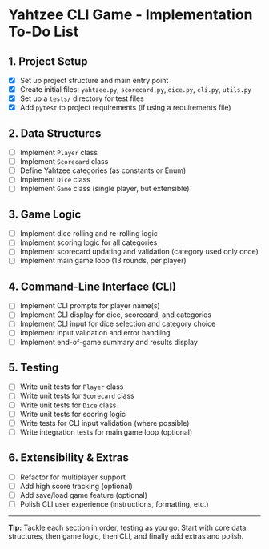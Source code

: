 # Yahtzee CLI Game - Implementation To-Do List

## 1. Project Setup
- [x] Set up project structure and main entry point
- [x] Create initial files: `yahtzee.py`, `scorecard.py`, `dice.py`, `cli.py`, `utils.py`
- [x] Set up a `tests/` directory for test files
- [x] Add `pytest` to project requirements (if using a requirements file)

## 2. Data Structures
- [ ] Implement `Player` class
- [ ] Implement `Scorecard` class
- [ ] Define Yahtzee categories (as constants or Enum)
- [ ] Implement `Dice` class
- [ ] Implement `Game` class (single player, but extensible)

## 3. Game Logic
- [ ] Implement dice rolling and re-rolling logic
- [ ] Implement scoring logic for all categories
- [ ] Implement scorecard updating and validation (category used only once)
- [ ] Implement main game loop (13 rounds, per player)

## 4. Command-Line Interface (CLI)
- [ ] Implement CLI prompts for player name(s)
- [ ] Implement CLI display for dice, scorecard, and categories
- [ ] Implement CLI input for dice selection and category choice
- [ ] Implement input validation and error handling
- [ ] Implement end-of-game summary and results display

## 5. Testing
- [ ] Write unit tests for `Player` class
- [ ] Write unit tests for `Scorecard` class
- [ ] Write unit tests for `Dice` class
- [ ] Write unit tests for scoring logic
- [ ] Write tests for CLI input validation (where possible)
- [ ] Write integration tests for main game loop (optional)

## 6. Extensibility & Extras
- [ ] Refactor for multiplayer support
- [ ] Add high score tracking (optional)
- [ ] Add save/load game feature (optional)
- [ ] Polish CLI user experience (instructions, formatting, etc.)

---

**Tip:** Tackle each section in order, testing as you go. Start with core data structures, then game logic, then CLI, and finally add extras and polish. 